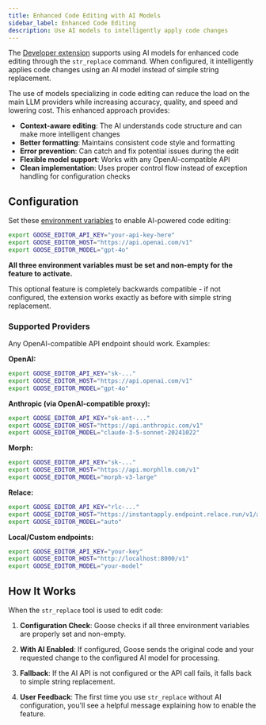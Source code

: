 ```yaml
---
title: Enhanced Code Editing with AI Models
sidebar_label: Enhanced Code Editing
description: Use AI models to intelligently apply code changes
---
```


The [Developer extension](/docs/mcp/developer-mcp) supports using AI models for enhanced code editing through the `str_replace` command. When configured, it intelligently applies code changes using an AI model instead of simple string replacement.

The use of models specializing in code editing can reduce the load on the main LLM providers while increasing accuracy, quality, and speed and lowering cost. This enhanced approach provides:

- **Context-aware editing**: The AI understands code structure and can make more intelligent changes
- **Better formatting**: Maintains consistent code style and formatting
- **Error prevention**: Can catch and fix potential issues during the edit
- **Flexible model support**: Works with any OpenAI-compatible API
- **Clean implementation**: Uses proper control flow instead of exception handling for configuration checks

## Configuration

Set these [environment variables](/docs/guides/environment-variables#enhanced-code-editing) to enable AI-powered code editing:

```bash
export GOOSE_EDITOR_API_KEY="your-api-key-here"
export GOOSE_EDITOR_HOST="https://api.openai.com/v1"
export GOOSE_EDITOR_MODEL="gpt-4o"
```

**All three environment variables must be set and non-empty for the feature to activate.** 

This optional feature is completely backwards compatible - if not configured, the extension works exactly as before with simple string replacement.

### Supported Providers

Any OpenAI-compatible API endpoint should work. Examples:

**OpenAI:**
```bash
export GOOSE_EDITOR_API_KEY="sk-..."
export GOOSE_EDITOR_HOST="https://api.openai.com/v1"
export GOOSE_EDITOR_MODEL="gpt-4o"
```

**Anthropic (via OpenAI-compatible proxy):**
```bash
export GOOSE_EDITOR_API_KEY="sk-ant-..."
export GOOSE_EDITOR_HOST="https://api.anthropic.com/v1"
export GOOSE_EDITOR_MODEL="claude-3-5-sonnet-20241022"
```

**Morph:**
```bash
export GOOSE_EDITOR_API_KEY="sk-..."
export GOOSE_EDITOR_HOST="https://api.morphllm.com/v1"
export GOOSE_EDITOR_MODEL="morph-v3-large"
```

**Relace:**
```bash
export GOOSE_EDITOR_API_KEY="rlc-..."
export GOOSE_EDITOR_HOST="https://instantapply.endpoint.relace.run/v1/apply"
export GOOSE_EDITOR_MODEL="auto"
```

**Local/Custom endpoints:**
```bash
export GOOSE_EDITOR_API_KEY="your-key"
export GOOSE_EDITOR_HOST="http://localhost:8000/v1"
export GOOSE_EDITOR_MODEL="your-model"
```

## How It Works

When the `str_replace` tool is used to edit code:

1. **Configuration Check**: Goose checks if all three environment variables are properly set and non-empty.

2. **With AI Enabled**: If configured, Goose sends the original code and your requested change to the configured AI model for processing.

3. **Fallback**: If the AI API is not configured or the API call fails, it falls back to simple string replacement.

4. **User Feedback**: The first time you use `str_replace` without AI configuration, you'll see a helpful message explaining how to enable the feature.
